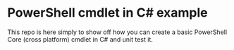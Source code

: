 # PowerShell cmdlet in C# example

This repo is here simply to show off how you can create a basic PowerShell Core (cross platform) cmdlet in C# and unit test it.
